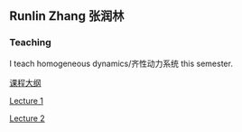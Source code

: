 ## Runlin Zhang 张润林

### Teaching
I teach homogeneous dynamics/齐性动力系统 this semester.

[课程大纲](https://runlinzhang.github.io/2022齐性动力系统课程大纲.pdf?raw=true)

[Lecture 1](https://runlinzhang.github.io/Lec1.pdf?raw=true)

[Lecture 2](https://runlinzhang.github.io/Lec2.pdf?raw=true)
